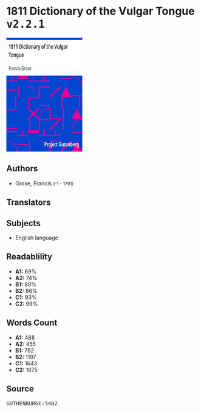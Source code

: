 # 1811 Dictionary of the Vulgar Tongue <kbd>v2.2.1</kbd>

![](./cover.medium.jpg "")

## Authors


 - Grose, Francis <small>(-1 - 1791)</small>

## Translators



## Subjects


 - English language

## Readablility


 - **A1:** 69%
 - **A2:** 74%
 - **B1:** 80%
 - **B2:** 86%
 - **C1:** 93%
 - **C2:** 99%

## Words Count


 - **A1:** 488
 - **A2:** 455
 - **B1:** 782
 - **B2:** 1197
 - **C1:** 1643
 - **C2:** 1675

## Source


<kbd>GUTHENBURGE:5402</kbd>
